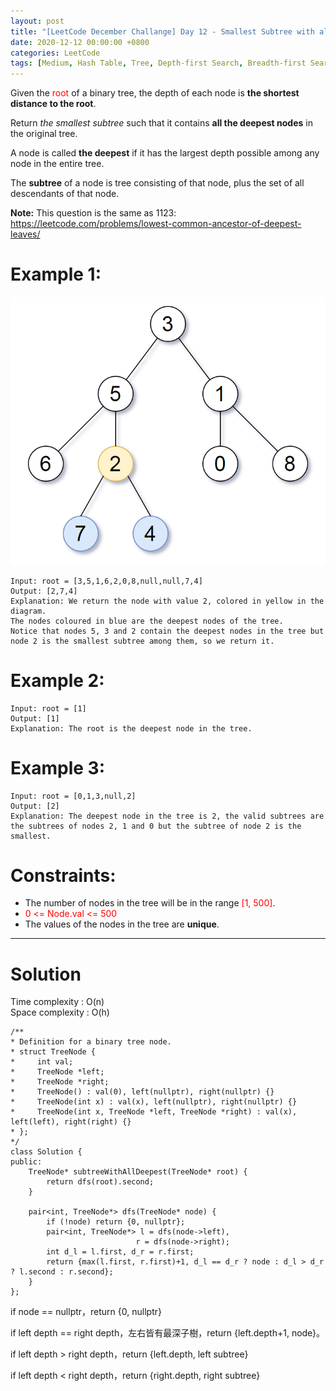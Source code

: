 ```yaml
---
layout: post
title: "[LeetCode December Challange] Day 12 - Smallest Subtree with all the Deepest Nodes"
date: 2020-12-12 00:00:00 +0800
categories: LeetCode
tags: [Medium, Hash Table, Tree, Depth-first Search, Breadth-first Search, Binary Tree, Facebook, C++]
---
```


Given the <font color="red">root</font> of a binary tree, the depth of each node is **the shortest distance to the root**.

Return _the smallest subtree_ such that it contains **all the deepest nodes** in the original tree.

A node is called **the deepest** if it has the largest depth possible among any node in the entire tree.

The **subtree** of a node is tree consisting of that node, plus the set of all descendants of that node.

**Note:** This question is the same as 1123: https://leetcode.com/problems/lowest-common-ancestor-of-deepest-leaves/

# Example 1:

![](https://github.com/nshawn4675/nshawn4675.github.io/blob/master/_pic/865_ex1.png?raw=true)

    Input: root = [3,5,1,6,2,0,8,null,null,7,4]
    Output: [2,7,4]
    Explanation: We return the node with value 2, colored in yellow in the diagram.
    The nodes coloured in blue are the deepest nodes of the tree.
    Notice that nodes 5, 3 and 2 contain the deepest nodes in the tree but node 2 is the smallest subtree among them, so we return it.

# Example 2:

    Input: root = [1]
    Output: [1]
    Explanation: The root is the deepest node in the tree.

# Example 3:

    Input: root = [0,1,3,null,2]
    Output: [2]
    Explanation: The deepest node in the tree is 2, the valid subtrees are the subtrees of nodes 2, 1 and 0 but the subtree of node 2 is the smallest.

# Constraints:

- The number of nodes in the tree will be in the range <font color="red">[1, 500]</font>.
- <font color="red">0 <= Node.val <= 500</font>
- The values of the nodes in the tree are **unique**.

---

# Solution

Time complexity : O(n)  
Space complexity : O(h)

    /**
    * Definition for a binary tree node.
    * struct TreeNode {
    *     int val;
    *     TreeNode *left;
    *     TreeNode *right;
    *     TreeNode() : val(0), left(nullptr), right(nullptr) {}
    *     TreeNode(int x) : val(x), left(nullptr), right(nullptr) {}
    *     TreeNode(int x, TreeNode *left, TreeNode *right) : val(x), left(left), right(right) {}
    * };
    */
    class Solution {
    public:
        TreeNode* subtreeWithAllDeepest(TreeNode* root) {
            return dfs(root).second;
        }

        pair<int, TreeNode*> dfs(TreeNode* node) {
            if (!node) return {0, nullptr};
            pair<int, TreeNode*> l = dfs(node->left),
                                r = dfs(node->right);
            int d_l = l.first, d_r = r.first;
            return {max(l.first, r.first)+1, d_l == d_r ? node : d_l > d_r ? l.second : r.second};
        }
    };

if node == nullptr，return {0, nullptr}

if left depth == right depth，左右皆有最深子樹，return {left.depth+1, node}。

if left depth > right depth，return {left.depth, left subtree}

if left depth < right depth，return {right.depth, right subtree}
